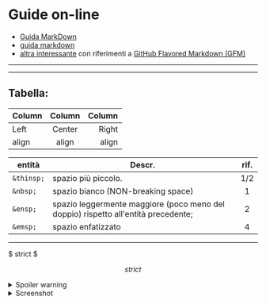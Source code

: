 # Guide on-line
- [Guida MarkDown](https://learntutorials.net/it/markdown/topic/529/iniziare-con-markdown)
- [guida markdown](https://www.qownnotes.org/it/getting-started/markdown.html)  
- [altra interessante](https://experienceleague.adobe.com/docs/contributor/contributor-guide/writing-essentials/markdown.html?lang=it) con riferimenti a [GitHub Flavored Markdown (GFM)](https://docs.github.com/en/get-started/writing-on-github)

---
---
## Tabella:

Column | Column | Column
:----- | :----: | -----:
Left   | Center | Right
align  | align  | align


entità | Descr.  | rif.
------ | ------ | :--:
`&thinsp;` | spazio più piccolo. | 1/2
`&nbsp;`   | spazio bianco (NON-breaking space) | 1
`&ensp;`   | spazio leggermente maggiore (poco meno del doppio) rispetto all'entità precedente; | 2
`&emsp;`   | spazio enfatizzato  | 4

---

$
strict
$

$$
strict
$$

<details>
  <summary>Spoiler warning</summary>

Spoiler text. Note that it's important to have a space after the summary tag.   
You should be able to write any markdown you want inside the `<details>` tag...  
just make sure you close `<details>` afterward.
```javascript
console.log("I'm a code block!");
```

</details>

<details>  <summary>Screenshot</summary>

![img](https://fakeimg.pl/100)
</details>